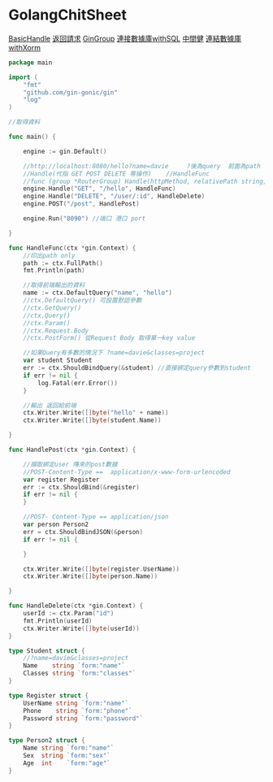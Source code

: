 # GolangChitSheet


[BasicHandle](https://github.com/knives99/GolangChitSheet/blob/main/GolangChitSheet/0GolangBasicHandle.go)
[返回請求](https://github.com/knives99/GolangChitSheet/blob/main/GolangChitSheet/ByteAndString.go)
[GinGroup](https://github.com/knives99/GolangChitSheet/blob/main/GolangChitSheet/ginGroup.go)
[連接數據庫withSQL](https://github.com/knives99/GolangChitSheet/blob/main/GolangChitSheet/ginSqlcode.go)
[中間健](https://github.com/knives99/GolangChitSheet/blob/main/GolangChitSheet/middleWare.go)
[連結數據庫withXorm](https://github.com/knives99/GolangChitSheet/blob/main/GolangChitSheet/xorm.go)




``` go
package main

import (
	"fmt"
	"github.com/gin-gonic/gin"
	"log"
)

//取得資料

func main() {

	engine := gin.Default()

	//http://localhost:8080/hello?name=davie     ?後為query  前面為path or param or 接口
	//Handle(代指 GET POST DELETE 等操作)	//HandleFunc
	//func (group *RouterGroup) Handle(httpMethod, relativePath string, handlers ...HandlerFunc) IRoutes
	engine.Handle("GET", "/hello", HandleFunc)
	engine.Handle("DELETE", "/user/:id", HandleDelete)
	engine.POST("/post", HandlePost)

	engine.Run("8090") //端口 港口 port

}

func HandleFunc(ctx *gin.Context) {
	//印出path only
	path := ctx.FullPath()
	fmt.Println(path)

	//取得前端輸出的資料
	name := ctx.DefaultQuery("name", "hello")
	//ctx.DefaultQuery() 可設置默認參數
	//ctx.GetQuery()
	//ctx.Query()
	//ctx.Param()
	//ctx.Request.Body
	//ctx.PostForm() 從Request Body 取得單一key value

	//如果Query有多數的情況下 ?name=davie&classes=project
	var student Student
	err := ctx.ShouldBindQuery(&student) //直接綁定query參數到student
	if err != nil {
		log.Fatal(err.Error())
	}

	//輸出 返回給前端
	ctx.Writer.Write([]byte("hello" + name))
	ctx.Writer.Write([]byte(student.Name))

}

func HandlePost(ctx *gin.Context) {

	//擷取綁定user 傳來的post數據
	//POST-Content-Type ==  application/x-www-form-urlencoded
	var register Register
	err := ctx.ShouldBind(&register)
	if err != nil {
	}

	//POST- Content-Type == application/json
	var person Person2
	err = ctx.ShouldBindJSON(&person)
	if err != nil {

	}

	ctx.Writer.Write([]byte(register.UserName))
	ctx.Writer.Write([]byte(person.Name))

}

func HandleDelete(ctx *gin.Context) {
	userId := ctx.Param("id")
	fmt.Println(userId)
	ctx.Writer.Write([]byte(userId))
}

type Student struct {
	//?name=davie&classes=project
	Name    string `form:"name"`
	Classes string `form:"classes"`
}

type Register struct {
	UserName string `form:"name"`
	Phone    string `form:"phone"`
	Password string `form:"password"`
}

type Person2 struct {
	Name string `form:"name"`
	Sex  string `form:"sex"`
	Age  int    `form:"age"`
}


```
